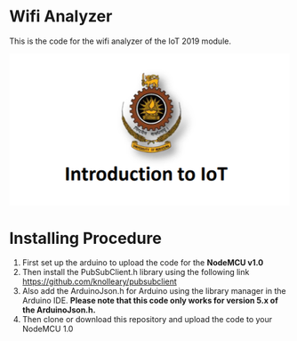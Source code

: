 # Wifi Analyzer
This is the code for the wifi analyzer of the IoT 2019 module.
 
 <p align="center"> 
<img src="readme/Git_home_wifi_analyzer.png">
</p>

# Installing Procedure
 1. First set up the arduino to upload the code for the **NodeMCU v1.0**
 2. Then install the PubSubClient.h library using the following link https://github.com/knolleary/pubsubclient
 3. Also add the ArduinoJson.h for Arduino using the library manager in the Arduino IDE. **Please note that this code only works for        version 5.x of the ArduinoJson.h.**
 4. Then clone or download this repository and upload the code to your NodeMCU 1.0 
